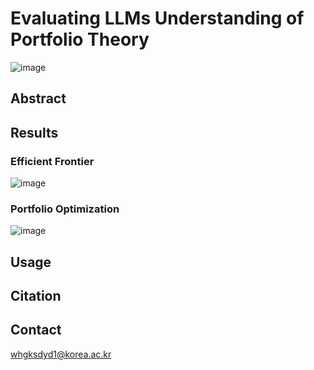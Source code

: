 # Evaluating LLMs Understanding of Portfolio Theory
![image](https://github.com/user-attachments/assets/85d9d99c-1de8-435f-a46d-ccca12cb0a24)

## Abstract

## Results
### Efficient Frontier
![image](https://github.com/user-attachments/assets/9967ccdc-7d3f-4d03-9ecd-191d5480ede4)

### Portfolio Optimization
![image](https://github.com/user-attachments/assets/465f8212-1dee-4da1-8b2c-8cc58440bbfc)

## Usage

## Citation

## Contact
whgksdyd1@korea.ac.kr
